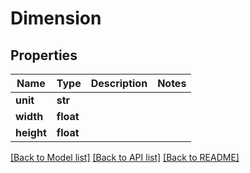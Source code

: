 # Dimension

## Properties
Name | Type | Description | Notes
------------ | ------------- | ------------- | -------------
**unit** | **str** |  | 
**width** | **float** |  | 
**height** | **float** |  | 

[[Back to Model list]](../README.md#documentation-for-models) [[Back to API list]](../README.md#documentation-for-api-endpoints) [[Back to README]](../README.md)


